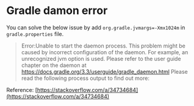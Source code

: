 # Gradle damon error

You can solve the below issue by add `org.gradle.jvmargs=-Xmx1024m` in `gradle.properties` file.

>Error:Unable to start the daemon process.
>This problem might be caused by incorrect configuration of the daemon.
>For example, an unrecognized jvm option is used.
>Please refer to the user guide chapter on the daemon at https://docs.gradle.org/3.3/userguide/gradle_daemon.html
>Please read the following process output to find out more:

Reference:
[https://stackoverflow.com/a/34734684](https://stackoverflow.com/a/34734684)
